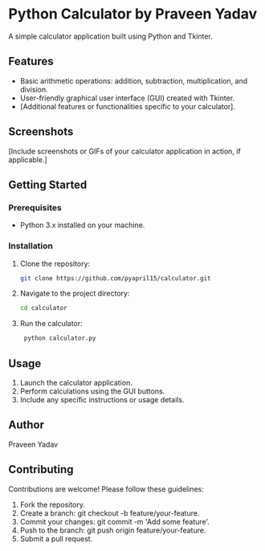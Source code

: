 # Python Calculator by Praveen Yadav

A simple calculator application built using Python and Tkinter.

## Features

- Basic arithmetic operations: addition, subtraction, multiplication, and division.
- User-friendly graphical user interface (GUI) created with Tkinter.
- [Additional features or functionalities specific to your calculator].

## Screenshots

[Include screenshots or GIFs of your calculator application in action, if applicable.]

## Getting Started

### Prerequisites

- Python 3.x installed on your machine.

### Installation

1. Clone the repository:

   ```bash
   git clone https://github.com/pyapril15/calculator.git
   
2. Navigate to the project directory:
    
   ```bash
   cd calculator

3. Run the calculator:

    ```bash
     python calculator.py

## Usage
1. Launch the calculator application.
2. Perform calculations using the GUI buttons.
3. Include any specific instructions or usage details.

## Author
Praveen Yadav

## Contributing
Contributions are welcome! Please follow these guidelines:

1. Fork the repository.
2. Create a branch: git checkout -b feature/your-feature.
3. Commit your changes: git commit -m 'Add some feature'.
4. Push to the branch: git push origin feature/your-feature.
5. Submit a pull request.
